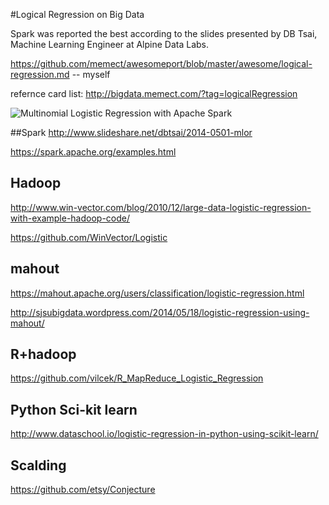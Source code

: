 #Logical Regression on Big Data

Spark was reported the best according to the slides presented by DB Tsai, Machine Learning Engineer at Alpine Data Labs. 

https://github.com/memect/awesomeport/blob/master/awesome/logical-regression.md -- myself

refernce card list: http://bigdata.memect.com/?tag=logicalRegression

![Multinomial Logistic Regression with Apache Spark](http://bigdata.memect.com/wp-content/uploads/2014/08/6FecWQgJJdqMS2To2ySj8uUumg3pffw2gsa2fXtS3Dh4eATFk5wPEwMupvMTG46z_fae366e1a06d825094d3d00a50e8fdc6f326dd7d0b0cf5d47766e80dd3694e87.jpeg)

##Spark
http://www.slideshare.net/dbtsai/2014-0501-mlor

https://spark.apache.org/examples.html

## Hadoop
http://www.win-vector.com/blog/2010/12/large-data-logistic-regression-with-example-hadoop-code/

https://github.com/WinVector/Logistic

## mahout
https://mahout.apache.org/users/classification/logistic-regression.html

http://sjsubigdata.wordpress.com/2014/05/18/logistic-regression-using-mahout/

## R+hadoop
https://github.com/vilcek/R_MapReduce_Logistic_Regression

## Python Sci-kit learn
http://www.dataschool.io/logistic-regression-in-python-using-scikit-learn/


## Scalding
https://github.com/etsy/Conjecture

